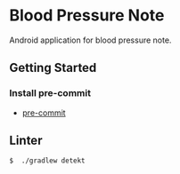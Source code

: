 # Blood Pressure Note
Android application for blood pressure note.

## Getting Started

### Install pre-commit

- [pre-commit](https://pre-commit.com/)

## Linter

```
$  ./gradlew detekt
```
